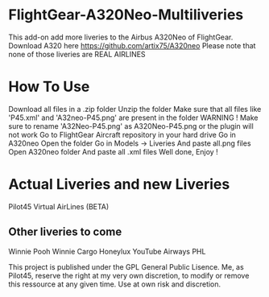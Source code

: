 # FlightGear-A320Neo-Multiliveries

This add-on add more liveries to the Airbus A320Neo of FlightGear.
Download A320 here https://github.com/artix75/A320neo
Please note that none of those liveries are REAL AIRLINES


# How To Use 
Download all files in a .zip folder
Unzip the folder
Make sure that all files like 'P45.xml' and 'A32neo-P45.png' are present in the folder
WARNING ! Make sure to rename 'A32Neo-P45.png' as A320Neo-P45.png or the plugin will not work
Go to FlightGear Aircraft repository in your hard drive
Go in A320neo
Open the folder
Go in Models -> Liveries
And paste all.png files
Open A320neo folder
And paste all .xml files
Well done, Enjoy !

# Actual Liveries and new Liveries

Pilot45 Virtual AirLines (BETA)

## Other liveries to come

Winnie Pooh
Winnie Cargo
Honeylux
YouTube Airways
PHL

This project is published under the GPL General Public Lisence. Me, as Pilot45, reserve the right at my very own discretion, to modify or remove this ressource at any given time. Use at own risk and discretion.
